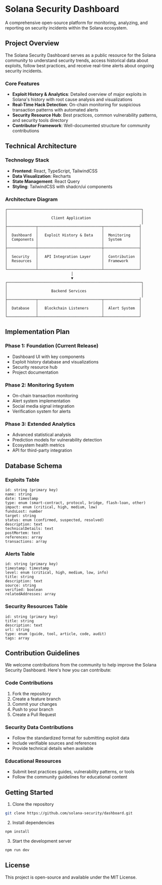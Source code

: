 
# Solana Security Dashboard

A comprehensive open-source platform for monitoring, analyzing, and reporting on security incidents within the Solana ecosystem.



## Project Overview

The Solana Security Dashboard serves as a public resource for the Solana community to understand security trends, access historical data about exploits, follow best practices, and receive real-time alerts about ongoing security incidents.

### Core Features

- **Exploit History & Analytics**: Detailed overview of major exploits in Solana's history with root cause analysis and visualizations
- **Real-Time Hack Detection**: On-chain monitoring for suspicious transaction patterns with automated alerts
- **Security Resource Hub**: Best practices, common vulnerability patterns, and security tools directory
- **Contributor Framework**: Well-documented structure for community contributions

## Technical Architecture

### Technology Stack

- **Frontend**: React, TypeScript, TailwindCSS
- **Data Visualization**: Recharts
- **State Management**: React Query
- **Styling**: TailwindCSS with shadcn/ui components

### Architecture Diagram

```
┌─────────────────────────────────────────────────────────────┐
│                                                             │
│                    Client Application                       │
│                                                             │
├─────────────┬─────────────────────────────┬────────────────┤
│             │                             │                │
│  Dashboard  │   Exploit History & Data    │  Monitoring    │
│  Components │                             │  System        │
│             │                             │                │
├─────────────┼─────────────────────────────┼────────────────┤
│             │                             │                │
│  Security   │   API Integration Layer     │  Contribution  │
│  Resources  │                             │  Framework     │
│             │                             │                │
└─────────────┴─────────────────────────────┴────────────────┘
                              │
                              ▼
┌─────────────────────────────────────────────────────────────┐
│                                                             │
│                    Backend Services                         │
│                                                             │
├─────────────┬─────────────────────────────┬────────────────┤
│             │                             │                │
│  Database   │   Blockchain Listeners      │  Alert System  │
│             │                             │                │
└─────────────┴─────────────────────────────┴────────────────┘
```

## Implementation Plan

### Phase 1: Foundation (Current Release)
- Dashboard UI with key components
- Exploit history database and visualizations
- Security resource hub
- Project documentation

### Phase 2: Monitoring System
- On-chain transaction monitoring
- Alert system implementation
- Social media signal integration
- Verification system for alerts

### Phase 3: Extended Analytics
- Advanced statistical analysis
- Prediction models for vulnerability detection
- Ecosystem health metrics
- API for third-party integration

## Database Schema

### Exploits Table
```
id: string (primary key)
name: string
date: timestamp
type: enum (smart-contract, protocol, bridge, flash-loan, other)
impact: enum (critical, high, medium, low)
fundsLost: number
target: string
status: enum (confirmed, suspected, resolved)
description: text
technicalDetails: text
postMortem: text
references: array
transactions: array
```

### Alerts Table
```
id: string (primary key)
timestamp: timestamp
level: enum (critical, high, medium, low, info)
title: string
description: text
source: string
verified: boolean
relatedAddresses: array
```

### Security Resources Table
```
id: string (primary key)
title: string
description: text
url: string
type: enum (guide, tool, article, code, audit)
tags: array
```

## Contribution Guidelines

We welcome contributions from the community to help improve the Solana Security Dashboard. Here's how you can contribute:

### Code Contributions
1. Fork the repository
2. Create a feature branch
3. Commit your changes
4. Push to your branch
5. Create a Pull Request

### Security Data Contributions
- Follow the standardized format for submitting exploit data
- Include verifiable sources and references
- Provide technical details when available

### Educational Resources
- Submit best practices guides, vulnerability patterns, or tools
- Follow the community guidelines for educational content

## Getting Started

1. Clone the repository
```bash
git clone https://github.com/solana-security/dashboard.git
```

2. Install dependencies
```bash
npm install
```

3. Start the development server
```bash
npm run dev
```

## License

This project is open-source and available under the MIT License.
